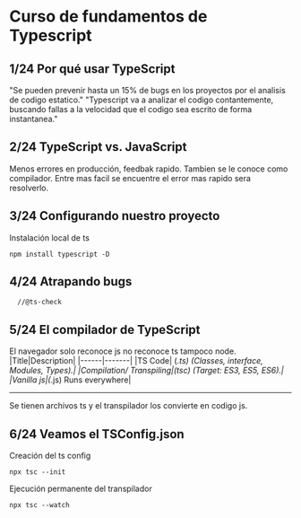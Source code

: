 # Curso de fundamentos de Typescript
## 1/24 Por qué usar TypeScript
"Se pueden prevenir hasta un 15% de bugs en los proyectos por el analisis de codigo estatico."
"Typescript va a analizar el codigo contantemente, buscando fallas a la velocidad que el codigo sea escrito de forma instantanea."

## 2/24 TypeScript vs. JavaScript
Menos errores en producción, feedbak rapido.
Tambien se le conoce como compilador.
Entre mas facil se encuentre el error mas rapido sera resolverlo.

## 3/24 Configurando nuestro proyecto
Instalación local de ts
```
npm install typescript -D
```


## 4/24 Atrapando bugs
```
  //@ts-check
```
## 5/24 El compilador de TypeScript
El navegador solo reconoce js no reconoce ts tampoco node.
|Title|Description|
|------|-------|
|TS Code| (*.ts) (Classes, interface, Modules, Types).|
|Compilation/ Transpiling|(tsc) (Target: ES3, ES5, ES6).|
|Vanilla js|(*.js) Runs everywhere|

---

Se tienen archivos ts y el transpilador los convierte en codigo js.


## 6/24 Veamos el TSConfig.json

Creación del ts config
```
npx tsc --init
```

Ejecución permanente del transpilador
```
npx tsc --watch
```

